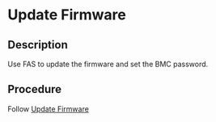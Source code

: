 # Update Firmware

## Description

Use FAS to update the firmware and set the BMC password.

## Procedure

Follow [Update Firmware](../../firmware/Update_Firmware_with_FAS.md)

